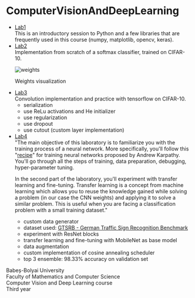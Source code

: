 # ComputerVisionAndDeepLearning

<ul>
  <li>
    <a href="https://github.com/ComanacDragos/ComputerVisionAndDeepLearning/blob/main/Lab1.ipynb">Lab1</a><br>
    This is an introductory session to Python and a few libraries that are frequently used in this course (numpy, matplotlib, opencv, keras).
  </li>
  <li>
    <a href="https://github.com/ComanacDragos/ComputerVisionAndDeepLearning/blob/main/lab2/Computer_Vision_and_Deep_Learning_Laboratory_2%5Bstudents%5D.ipynb">Lab2</a><br>
    Implementation from scratch of a softmax classifier, trained on CIFAR-10. <br>

![weights](https://user-images.githubusercontent.com/46956225/152691132-79635e3e-ac1d-45cc-95c9-f5d9064fcb3a.png)
     
Weights visualization
  </li>
  
  <li>
    <a href="https://nbviewer.org/github/ComanacDragos/ComputerVisionAndDeepLearning/blob/main/lab3/Computer_Vision_and_Deep_Learning_Laboratory_3_%5Bstudents%5D.ipynb">Lab3</a> <br>
    Convolution implementation and practice with tensorflow on CIFAR-10.
    <ul>
      <li>serialization</li>
      <li>use ReLu activations and He initializer</li>
      <li>use regularization</li>
      <li>use dropout</li>
      <li>use cutout (custom layer implementation)</li>
    </ul>
  </li>
  
  <li>
  <a href="https://nbviewer.org/github/ComanacDragos/ComputerVisionAndDeepLearning/blob/main/lab4v3/Computer_Vision_and_Deep_Learning_Laboratory_4.ipynb">Lab4</a> <br> 
  "The main objective of this laboratory is to familiarize you with the training process of a neural network. More specifically, you'll follow this "<a href="http://karpathy.github.io/2019/04/25/recipe/">recipe</a>" for training neural networks proposed by Andrew Karpathy. You'll go through all the steps of training, data preparation, debugging, hyper-parameter tuning.

In the second part of the laboratory, you'll experiment with transfer learning and fine-tuning. Transfer learning is a concept from machine learning which allows you to reuse the knowledge gained while solving a problem (in our case the CNN weights) and applying it to solve a similar problem. This is useful when you are facing a classification problem with a small training dataset." <br>
    <ul>
      <li> custom data generator</li>
      <li> dataset used: <a href="https://www.kaggle.com/meowmeowmeowmeowmeow/gtsrb-german-traffic-sign">GTSRB - German Traffic Sign Recognition Benchmark</a></li>
      <li>experiment with ResNet blocks</li>
      <li>transfer learning and fine-tuning with MobileNet as base model</li>
      <li>data augmentation</li>
      <li>custom implementation of cosine annealing scheduler</li>
      <li>top 3 ensemble: 98.33% accuracy on validation set</li>
    </ul>
  </li>
</ul>

    
    
Babeș-Bolyai University <br>
Faculty of Mathematics and Computer Science <br>
Computer Vision and Deep Learning course <br> 
Third year
